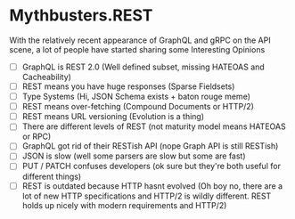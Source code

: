 # Mythbusters.REST

With the relatively recent appearance of GraphQL and gRPC on the API scene, a lot of people have started sharing some Interesting Opinions

- [ ] GraphQL is REST 2.0 (Well defined subset, missing HATEOAS and Cacheability)
- [ ] REST means you have huge responses (Sparse Fieldsets)
- [ ] Type Systems (Hi, JSON Schema exists + baton rouge meme)
- [ ] REST means over-fetching (Compound Documents or HTTP/2)
- [ ] REST means URL versioning (Evolution is a thing)
- [ ] There are different levels of REST (not maturity model means HATEOAS or RPC)
- [ ] GraphQL got rid of their RESTish API (nope Graph API is still RESTish)
- [ ] JSON is slow (well some parsers are slow but some are fast)
- [ ] PUT / PATCH confuses developers (ok sure but they're both useful for different things)
- [ ] REST is outdated because HTTP hasnt evolved (Oh boy no, there are a lot of new HTTP specifications and HTTP/2 is wildly different. REST holds up nicely with modern requirements and HTTP/2)